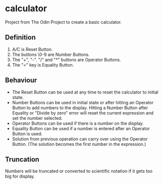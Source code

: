 # calculator
Project from The Odin Project to create a basic calculator.

## Definition
1. A/C is Reset Button.
1. The buttons \0-9 are Number Buttons.
1. The "+", "-". "/" and "\*" buttons are Operator Buttons.
1. The "=" key is Equality Button.

## Behaviour
- The Reset Button can be used at any time to reset the calculator to initial state.
- Number Buttons can be used in initial state or after hitting an Operator Button to add numbers to the display. Hitting a Number Button after Equality or "Divide by zero" error will reset the current expression and set the number selected.
- Operator Buttons can be used if there is a number on the display.
- Equality Button can be used if a number is entered after an Operator Button is used.
- Solution from previous operation can carry over using the Operator Button. (The solution becomes the first number in the expression.)

## Truncation
Numbers will be truncated or converted to scientific notation if it gets too big for display.

